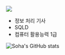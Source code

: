 <a href="https://sarah-log.tistory.com/" target="_blank">

<!-- 티스토리 링크-->
<img src="https://img.shields.io/badge/Tistory-000000?style=Tistory&logo=Tistory&logoColor=#000000"/></a>  [](https://sarah-log.tistory.com/)

<!-- 자격증 -->

- 정보 처리 기사
- SQLD
- 컴퓨터 활용능력 1급

<!-- stat -->
![Soha's GitHub stats](https://github-readme-stats.vercel.app/api?username=jeongsoha&show_icons=true&theme=shadow_green)




<!--
**jeongsoha/jeongsoha** is a ✨ _special_ ✨ repository because its `README.md` (this file) appears on your GitHub profile.

Here are some ideas to get you started:

- 🔭 I’m currently working on ...
- 🌱 I’m currently learning ...
- 👯 I’m looking to collaborate on ...
- 🤔 I’m looking for help with ...
- 💬 Ask me about ...
- 📫 How to reach me: ...
- 😄 Pronouns: ...
- ⚡ Fun fact: ...
-->
